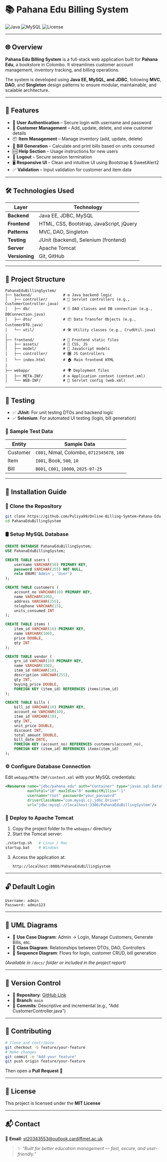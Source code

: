 # 📚 Pahana Edu Billing System

![Java](https://img.shields.io/badge/Backend-Java%20EE-blue?style=for-the-badge&logo=java)
![MySQL](https://img.shields.io/badge/Database-MySQL-orange?style=for-the-badge&logo=mysql)
![License](https://img.shields.io/github/license/Puliya99/Online-Billing-Symtem-Pahana-Edu?style=for-the-badge)

---

## 🌐 Overview

**Pahana Edu Billing System** is a full-stack web application built for **Pahana Edu**, a bookstore in Colombo. It streamlines customer account management, inventory tracking, and billing operations.

The system is developed using **Java EE, MySQL, and JDBC**, following **MVC**, **DAO**, and **Singleton** design patterns to ensure modular, maintainable, and scalable architecture.

---

## 🚀 Features

- 🔐 **User Authentication** – Secure login with username and password
- 👤 **Customer Management** – Add, update, delete, and view customer details
- 📦 **Item Management** – Manage inventory (add, update, delete)
- 🧾 **Bill Generation** – Calculate and print bills based on units consumed
- 🆘 **Help Section** – Usage instructions for new users
- 🚪 **Logout** – Secure session termination
- 🖥 **Responsive UI** – Clean and intuitive UI using Bootstrap & SweetAlert2
- ✅ **Validation** – Input validation for customer and item data

---

## 🛠️ Technologies Used

| Layer         | Technology                          |
|---------------|--------------------------------------|
| **Backend**   | Java EE, JDBC, MySQL                 |
| **Frontend**  | HTML, CSS, Bootstrap, JavaScript, jQuery |
| **Patterns**  | MVC, DAO, Singleton                  |
| **Testing**   | JUnit (backend), Selenium (frontend) |
| **Server**    | Apache Tomcat                        |
| **Versioning**| Git, GitHub                          |

---

## 📂 Project Structure

```
PahanaEduBillingSystem/
├── backend/              # ⚙️ Java backend logic
│   ├── controller/       # 🎯 Servlet controllers (e.g., CustomerController.java)
│   ├── db/               # 🗄 DAO classes and DB connection (e.g., DBConnection.java)
│   ├── dto/              # 📦 Data Transfer Objects (e.g., CustomerDTO.java)
│   └── util/             # 🛠 Utility classes (e.g., CrudUtil.java)
│
├── frontend/             # 🎨 Frontend static files
│   ├── assets/           # 📁 CSS, JS
│   ├── model/            # 🧩 JavaScript models
│   ├── controller/       # 🎛 JS Controllers
│   └── index.html        # 🏠 Main frontend HTML
│
├── webapp/               # 🌍 Deployment files
│   ├── META-INF/         # ⚙️ Application context (context.xml)
│   └── WEB-INF/          # 🔧 Servlet config (web.xml)
```

---

## 🧪 Testing

- ✅ **JUnit**: For unit testing DTOs and backend logic
- ✅ **Selenium**: For automated UI testing (login, bill generation)

### 🧾 Sample Test Data

| Entity   | Sample Data |
|----------|-------------|
| Customer | `C001`, Nimal, Colombo, `0712345678`, `100` |
| Item     | `I001`, Book, `500`, `10` |
| Bill     | `B001`, `C001`, `10000`, `2025-07-25` |

---

## 🧰 Installation Guide

### 🔁 Clone the Repository

```bash
git clone https://github.com/Puliya99/Online-Billing-Symtem-Pahana-Edu.git
cd PahanaEduBillingSystem
```

### 🛢️ Setup MySQL Database

```sql
CREATE DATABASE PahanaEduBillingSystem;
USE PahanaEduBillingSystem;

CREATE TABLE users (
    username VARCHAR(50) PRIMARY KEY,
    password VARCHAR(255) NOT NULL,
    role ENUM('Admin', 'User')
);

CREATE TABLE customers (
    account_no VARCHAR(10) PRIMARY KEY,
    name VARCHAR(100),
    address VARCHAR(255),
    telephone VARCHAR(15),
    units_consumed INT
);

CREATE TABLE items (
    item_id VARCHAR(10) PRIMARY KEY,
    name VARCHAR(100),
    price DOUBLE,
    qty INT
);

CREATE TABLE vendor (
    grn_id VARCHAR(10) PRIMARY KEY,
    name VARCHAR(100),
    item_id VARCHAR(10),
    description VARCHAR(255),
    qty INT,
    buying_price DOUBLE,
    FOREIGN KEY (item_id) REFERENCES items(item_id)
);

CREATE TABLE bills (
    bill_id VARCHAR(10) PRIMARY KEY,
    account_no VARCHAR(10),
    item_id VARCHAR(10),
    qty INT,
    unit_price DOUBLE,
    discount INT,
    total_amount DOUBLE,
    bill_date DATE,
    FOREIGN KEY (account_no) REFERENCES customers(account_no),
    FOREIGN KEY (item_id) REFERENCES items(item_id)
);
```

### ⚙️ Configure Database Connection

Edit `webapp/META-INF/context.xml` with your MySQL credentials:

```xml
<Resource name="jdbc/pahana_edu" auth="Container" type="javax.sql.DataSource"
          maxTotal="10" maxIdle="8" maxWaitMillis="-1"
          username="root" password="your_password"
          driverClassName="com.mysql.cj.jdbc.Driver"
          url="jdbc:mysql://localhost:3306/PahanaEduBillingSystem"/>
```

### 🚀 Deploy to Apache Tomcat

1. Copy the project folder to the `webapps/` directory
2. Start the Tomcat server:

```bash
./startup.sh   # Linux / Mac
startup.bat    # Windows
```

3. Access the application at:
   ```
   http://localhost:8080/PahanaEduBillingSystem
   ```

---

## 🔓 Default Login

```text
Username: admin
Password: admin123
```

---

## 🎯 UML Diagrams

- 📌 **Use Case Diagram**: Admin → Login, Manage Customers, Generate Bills, etc.
- 📌 **Class Diagram**: Relationships between DTOs, DAO, Controllers
- 📌 **Sequence Diagram**: Flows for login, customer CRUD, bill generation

*(Available in `/docs/` folder or included in the project report)*

---

## 🔄 Version Control

- 📍 **Repository**: [GitHub Link](https://github.com/Puliya99/Online-Billing-Symtem-Pahana-Edu)
- 🌿 **Branch**: `main`
- 📝 **Commits**: Descriptive and incremental (e.g., "Add CustomerController.java")

---

## 🤝 Contributing

```bash
# Clone and contribute
git checkout -b feature/your-feature
# Make changes
git commit -m "Add your feature"
git push origin feature/your-feature
```

Then open a **Pull Request** 💬

---

## 🧾 License

This project is licensed under the **MIT License**

---

## 📬 Contact

📧 **Email**: [st20343553@outlook.cardiffmet.ac.uk](mailto:st20343553@outlook.cardiffmet.ac.uk)

> ✨ _“Built for better education management — fast, secure, and user-friendly.”_
